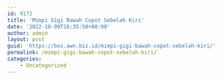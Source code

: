 ```yaml
---
id: 9172
title: 'Mimpi Gigi Bawah Copot Sebelah Kiri'
date: '2022-10-09T16:35:50+00:00'
author: admin
layout: post
guid: 'https://bos.awn.biz.id/mimpi-gigi-bawah-copot-sebelah-kiri/'
permalink: /mimpi-gigi-bawah-copot-sebelah-kiri/
categories:
    - Uncategorized
---
```


